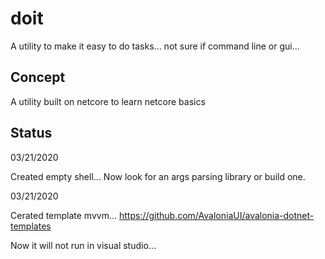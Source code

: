 # doit
A utility to make it easy to do tasks... not sure if command line or gui...

## Concept

A utility built on netcore to learn netcore basics


## Status

03/21/2020

Created empty shell...
Now look for an args parsing library or build one.

03/21/2020

Cerated template mvvm...
https://github.com/AvaloniaUI/avalonia-dotnet-templates

Now it will not run in visual studio...
